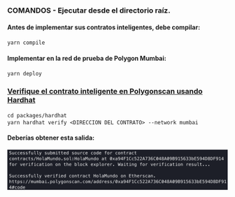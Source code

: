 ### COMANDOS - Ejecutar desde el directorio raíz.
#### Antes de implementar sus contratos inteligentes, debe compilar:
```
yarn compile
```
#### Implementar en la red de prueba de Polygon Mumbai:
```
yarn deploy
```

### [Verifique el contrato inteligente en Polygonscan usando Hardhat](https://coinsbench.com/verify-smart-contract-on-polygonscan-using-hardhat-9b8331dbd888)

```
cd packages/hardhat
yarn hardhat verify <DIRECCION DEL CONTRATO> --network mumbai
```
#### Deberías obtener esta salida:
![Figure 1](../../images/VerifyPolygonScan.png)